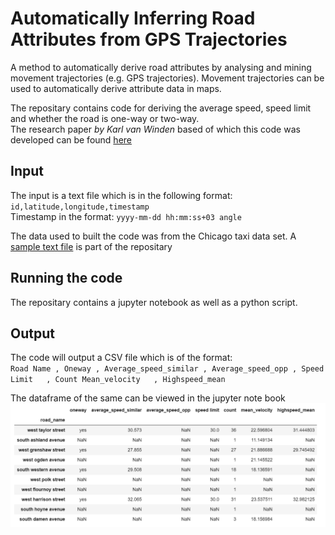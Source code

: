 # Automatically Inferring Road Attributes from GPS Trajectories
A method to automatically derive road attributes by analysing and mining movement trajectories (e.g. GPS trajectories). Movement trajectories can be used to automatically derive attribute data in maps.  

The repositary contains code for deriving the average speed, speed limit and whether the road is one-way or two-way.  
The research paper *by Karl van Winden* based of which this code was developed can be found [here](http://doi.org/10.1111/tgis.12186)

## Input
The input is a text file which is in the following format: `id,latitude,longitude,timestamp`   
Timestamp in the format: `yyyy-mm-dd hh:mm:ss+03 angle`  

The data used to built the code was from the Chicago taxi data set.
A [sample text file](sample.txt) is part of the repositary 

## Running the code
The repositary contains a jupyter notebook as well as a python script.

## Output
The code will output a CSV file which is of the format:  
`Road Name , Oneway	, Average_speed_similar	, Average_speed_opp	, Speed Limit	, Count	Mean_velocity	, Highspeed_mean`  

The dataframe of the same can be viewed in the jupyter note book  
![alt text](Output/road_attributes_output.png "Output Data Frame")

